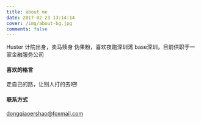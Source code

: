 ```yaml
---
title: about me
date: 2017-02-23 13:14:14
cover: /img/about-bg.jpg
comments: false
---
```


Huster
计院出身，卖马赎身
伪果粉，喜欢夜跑深圳湾
base深圳，目前供职于一家金融服务公司


#### 喜欢的格言
走自己的路，让别人打的去吧!


#### 联系方式
dongqiaoershao@foxmail.com



